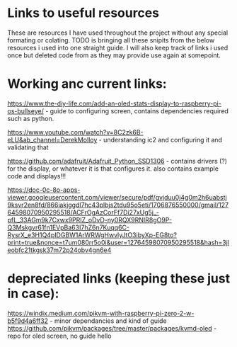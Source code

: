 # Links to useful resources
These are resources I have used throughout the project without any special formating or colating. TODO is bringing all these snipits from the below resources i used into one straight guide. I will also keep track of links i used once but deleted code from as they may provide use again at somepoint.


# Working anc current links:
https://www.the-diy-life.com/add-an-oled-stats-display-to-raspberry-pi-os-bullseye/ - guide to configuring screen, contains dependencies required such as python. 

https://www.youtube.com/watch?v=8C2zk6B-eLU&ab_channel=DerekMolloy - understanding ic2 and configuring it and validating that

https://github.com/adafruit/Adafruit_Python_SSD1306 - contains drivers (?) for the display, or whatever it is that configures it. also contains example code and displays!!!

https://doc-0c-8o-apps-viewer.googleusercontent.com/viewer/secure/pdf/gvjduu0j4g0m2h6uabstj9ksvr2en8fd/866iakjggdl7hc43plbjs2tdu95o5eti/1706876550000/gmail/12764598070950295518/ACFrOgAzCorFf7Di27xUg5j_-pfL_33AGm9k7Cxwx9PRlZ_oDvD-ny0RQX9RNIR8gO9P-Q3Mskgvr61fn1EVpBa63I7hZ6n7Kuqq6C-RysrX_e3H1Q4pIDGBW1ArWRWgHwvlyJtO3ibyXp-EG8to?print=true&nonce=t7um080rr5o0i&user=12764598070950295518&hash=3jleobfc21tkgsk37m72p24obv4gn6e4



# depreciated links (keeping these just in case):
https://windix.medium.com/pikvm-with-raspberry-pi-zero-2-w-b5f9d4a6ff32 - minor dependancies and kind of guide
https://github.com/pikvm/packages/tree/master/packages/kvmd-oled - repo for oled screen, no guide
hello